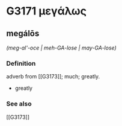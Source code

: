 # G3171 μεγάλως

## megálōs

_(meg-al'-oce | meh-GA-lose | may-GA-lose)_

### Definition

adverb from [[G3173]]; much; greatly.

- greatly

### See also

[[G3173]]

